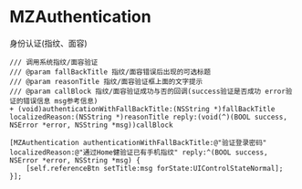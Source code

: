 # MZAuthentication
身份认证(指纹、面容)

    /// 调用系统指纹/面容验证
    /// @param fallBackTitle 指纹/面容错误后出现的可选标题
    /// @param reasonTitle 指纹/面容验证框上面的文字提示
    /// @param callBlock 指纹/面容验证成功与否的回调(success验证是否成功 error验证的错误信息 msg参考信息)
    + (void)authenticationWithFallBackTitle:(NSString *)fallBackTitle localizedReason:(NSString *)reasonTitle reply:(void(^)(BOOL success, NSError *error, NSString *msg))callBlock

    [MZAuthentication authenticationWithFallBackTitle:@"验证登录密码" localizedReason:@"通过Home健验证已有手机指纹" reply:^(BOOL success, NSError *error, NSString *msg) {
        [self.referenceBtn setTitle:msg forState:UIControlStateNormal];
    }];
